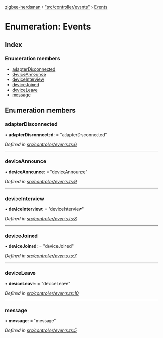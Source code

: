 [zigbee-herdsman](../README.md) › ["src/controller/events"](../modules/_src_controller_events_.md) › [Events](_src_controller_events_.events.md)

# Enumeration: Events

## Index

### Enumeration members

* [adapterDisconnected](_src_controller_events_.events.md#adapterdisconnected)
* [deviceAnnounce](_src_controller_events_.events.md#deviceannounce)
* [deviceInterview](_src_controller_events_.events.md#deviceinterview)
* [deviceJoined](_src_controller_events_.events.md#devicejoined)
* [deviceLeave](_src_controller_events_.events.md#deviceleave)
* [message](_src_controller_events_.events.md#message)

## Enumeration members

###  adapterDisconnected

• **adapterDisconnected**: = "adapterDisconnected"

*Defined in [src/controller/events.ts:6](https://github.com/Koenkk/zigbee-herdsman/blob/master/src/src/controller/events.ts#L6)*

___

###  deviceAnnounce

• **deviceAnnounce**: = "deviceAnnounce"

*Defined in [src/controller/events.ts:9](https://github.com/Koenkk/zigbee-herdsman/blob/master/src/src/controller/events.ts#L9)*

___

###  deviceInterview

• **deviceInterview**: = "deviceInterview"

*Defined in [src/controller/events.ts:8](https://github.com/Koenkk/zigbee-herdsman/blob/master/src/src/controller/events.ts#L8)*

___

###  deviceJoined

• **deviceJoined**: = "deviceJoined"

*Defined in [src/controller/events.ts:7](https://github.com/Koenkk/zigbee-herdsman/blob/master/src/src/controller/events.ts#L7)*

___

###  deviceLeave

• **deviceLeave**: = "deviceLeave"

*Defined in [src/controller/events.ts:10](https://github.com/Koenkk/zigbee-herdsman/blob/master/src/src/controller/events.ts#L10)*

___

###  message

• **message**: = "message"

*Defined in [src/controller/events.ts:5](https://github.com/Koenkk/zigbee-herdsman/blob/master/src/src/controller/events.ts#L5)*
